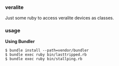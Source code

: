 ### veralite

Just some ruby to access veralite devices as classes.

### usage

**Using Bundler**

```
$ bundle install --path=vendor/bundler
$ bundle exec ruby bin/lasttripped.rb
$ bundle exec ruby bin/stallping.rb
```
